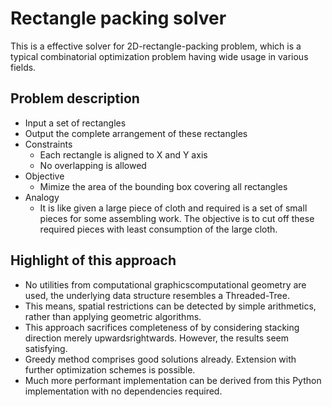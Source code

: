 # Rectangle packing solver

This is a effective solver for 2D-rectangle-packing problem, which is a typical combinatorial optimization problem having wide usage in various fields.

## Problem description
- Input a set of rectangles
- Output the complete arrangement of these rectangles
- Constraints
    + Each rectangle is aligned to X and Y axis
    + No overlapping is allowed
- Objective
    + Mimize the area of the bounding box covering all rectangles
- Analogy
    + It is like given a large piece of cloth and required is a set of small pieces for some assembling work. The objective is to cut off these required pieces with least consumption of the large cloth.

## Highlight of this approach
- No utilities from computational graphicscomputational geometry are used, the underlying data structure resembles a Threaded-Tree.
- This means, spatial restrictions can be detected by simple arithmetics, rather than applying geometric algorithms.
- This approach sacrifices completeness of by considering stacking direction merely upwardsrightwards. However, the results seem satisfying.
- Greedy method comprises good solutions already. Extension with further optimization schemes is possible.
- Much more performant implementation can be derived from this Python implementation with no dependencies required.